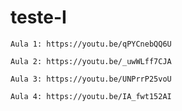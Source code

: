 # teste-I
    Aula 1: https://youtu.be/qPYCnebQQ6U
   
    Aula 2: https://youtu.be/_uwWLff7CJA

    Aula 3: https://youtu.be/UNPrrP25voU
    
    Aula 4: https://youtu.be/IA_fwt152AI
